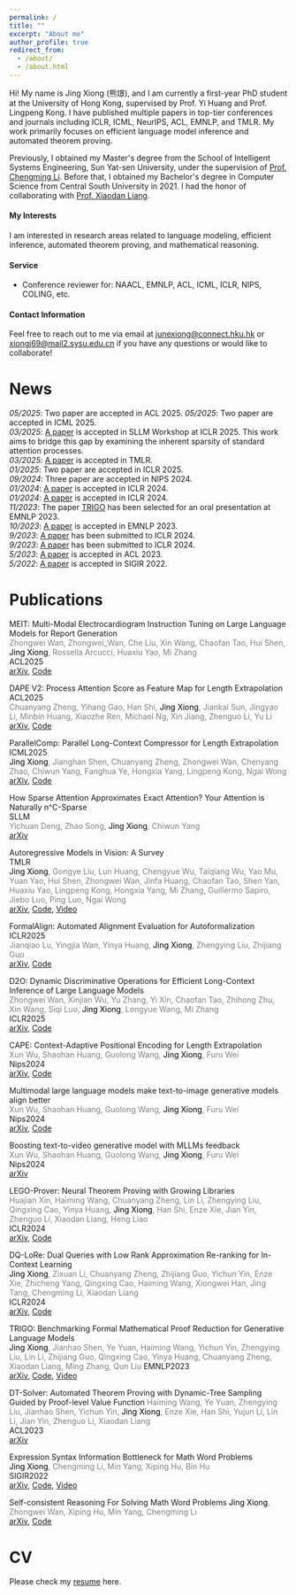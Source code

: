 ```yaml
---
permalink: /
title: ""
excerpt: "About me"
author_profile: true
redirect_from: 
  - /about/
  - /about.html
---
```


 
Hi! My name is Jing Xiong (熊璟), and I am currently a first-year PhD student at the University of Hong Kong, supervised by Prof. Yi Huang and Prof. Lingpeng Kong. I have published multiple papers in top-tier conferences and journals including ICLR, ICML, NeurIPS, ACL, EMNLP, and TMLR. My work primarily focuses on efficient language model inference and automated theorem proving.

Previously, I obtained my Master's degree from the School of Intelligent Systems Engineering, Sun Yat-sen University, under the supervision of [Prof. Chengming Li](https://ai.smbu.edu.cn/info/1251/1391.htm). Before that, I obtained my Bachelor's degree in Computer Science from Central South University in 2021. I had the honor of collaborating with [Prof. Xiaodan Liang](https://lemondan.github.io/).


#### My Interests
I am interested in research areas related to language modeling, efficient inference, automated theorem proving, and mathematical reasoning.


  
#### Service  
* Conference reviewer for: NAACL, EMNLP, ACL, ICML, ICLR, NIPS, COLING, etc.

#### Contact Information

Feel free to reach out to me via email at junexiong@connect.hku.hk or xiongj69@mail2.sysu.edu.cn if you have any questions or would like to collaborate!

News  
======
*05/2025*: Two paper are accepted in ACL 2025. 
*05/2025*: Two paper are accepted in ICML 2025.  
*03/2025*: [A paper](https://arxiv.org/abs/2404.02690) is accepted in SLLM Workshop at ICLR 2025. This work aims to bridge this gap by examining the inherent sparsity of standard attention processes.  
*03/2025*: [A paper](https://arxiv.org/abs/2411.05902) is accepted in TMLR.  
*01/2025*: Two paper are accepted in ICLR 2025.  
*09/2024*: Three paper are accepted in NIPS 2024.  
*01/2024*: [A paper](https://arxiv.org/abs/2310.00656) is accepted in ICLR 2024.  
*01/2024*: [A paper](https://arxiv.org/abs/2310.02954) is accepted in ICLR 2024.  
*11/2023*: The paper [TRIGO](https://arxiv.org/abs/2310.10180) has been selected for an oral presentation at EMNLP 2023.  
*10/2023*: [A paper](https://arxiv.org/abs/2310.10180) is accepted in EMNLP 2023.  
*9/2023*: [A paper](https://arxiv.org/pdf/2310.02954) has been submitted to ICLR 2024.  
*9/2023*: [A paper](https://arxiv.org/abs/2310.00656) has been submitted to ICLR 2024.  
*5/2023*: [A paper](https://aclanthology.org/2023.acl-long.706/) is accepted in ACL 2023.  
*5/2022*: [A paper](https://arxiv.org/abs/2310.15664) is accepted in SIGIR 2022.  


Publications
======
MEIT: Multi-Modal Electrocardiogram Instruction Tuning on Large Language Models for Report Generation  
<font color="grey">Zhongwei Wan, Zhongwei_Wan, Che Liu, Xin Wang, Chaofan Tao, Hui Shen, <font color="black">Jing Xiong</font>, Rossella Arcucci, Huaxiu Yao, Mi Zhang</font>  
ACL2025  
[arXiv](https://arxiv.org/abs/2403.04945), [Code](https://github.com/AIoT-MLSys-Lab/MEIT)

DAPE V2: Process Attention Score as Feature Map for Length Extrapolation  
ACL2025  
<font color="grey">Chuanyang Zheng, Yihang Gao, Han Shi, <font color="black">Jing Xiong</font>, Jiankai Sun, Jingyao Li, Minbin Huang, Xiaozhe Ren, Michael Ng, Xin Jiang, Zhenguo Li, Yu Li</font>  
[arXiv](https://arxiv.org/abs/2410.04798), [Code](https://github.com/chuanyang-Zheng/DAPE)

ParallelComp: Parallel Long-Context Compressor for Length Extrapolation  
ICML2025  
<font color="grey"><font color="black">Jing Xiong</font>, Jianghan Shen, Chuanyang Zheng, Zhongwei Wan, Chenyang Zhao, Chiwun Yang, Fanghua Ye, Hongxia Yang, Lingpeng Kong, Ngai Wong</font>  
[arXiv](https://arxiv.org/abs/2502.14317),  [Code](https://github.com/menik1126/ParallelComp)

How Sparse Attention Approximates Exact Attention? Your Attention is Naturally n^C-Sparse   
SLLM  
<font color="grey">Yichuan Deng, Zhao Song, <font color="black">Jing Xiong</font>, Chiwun Yang</font>  
[arXiv](https://arxiv.org/abs/2404.02690)

Autoregressive Models in Vision: A Survey  
TMLR  
<font color="grey"><font color="black">Jing Xiong</font>, Gongye Liu, Lun Huang, Chengyue Wu, Taiqiang Wu, Yao Mu, Yuan Yao, Hui Shen, Zhongwei Wan, Jinfa Huang, Chaofan Tao, Shen Yan, Huaxiu Yao, Lingpeng Kong, Hongxia Yang, Mi Zhang, Guillermo Sapiro, Jiebo Luo, Ping Luo, Ngai Wong</font>  
[arXiv](https://arxiv.org/abs/2411.05902),  [Code](https://github.com/ChaofanTao/Autoregressive-Models-in-Vision-Survey),  [Video](https://drive.google.com/file/d/1jEu0zf3jplhRXymnsb2eZy5avvSl868W/view)


FormalAlign: Automated Alignment Evaluation for Autoformalization  
ICLR2025  
<font color="grey">Jianqiao Lu, Yingjia Wan, Yinya Huang, <font color="black">Jing Xiong</font>, Zhengying Liu, Zhijiang Guo</font>    
[arXiv](https://arxiv.org/abs/2410.10135),  [Code](https://github.com/rookie-joe/FormalAlign)  


D2O: Dynamic Discriminative Operations for Efficient Long-Context Inference of Large Language Models  
<font color="grey">Zhongwei Wan, Xinjian Wu, Yu Zhang, Yi Xin, Chaofan Tao, Zhihong Zhu, Xin Wang, Siqi Luo, <font color="black">Jing Xiong</font>, Longyue Wang, Mi Zhang</font>  
ICLR2025  
[arXiv](https://arxiv.org/abs/2406.13035),  [Code](https://github.com/AIoT-MLSys-Lab/d2o)   


CAPE: Context-Adaptive Positional Encoding for Length Extrapolation  
<font color="grey">Xun Wu, Shaohan Huang, Guolong Wang, <font color="black">Jing Xiong</font>, Furu Wei</font>  
Nips2024  
[arXiv](https://arxiv.org/html/2405.14722v1),  [Code](https://github.com/chuanyang-Zheng/DAPE)   




Multimodal large language models make text-to-image generative models align better  
<font color="grey">Xun Wu, Shaohan Huang, Guolong Wang, <font color="black">Jing Xiong</font>, Furu Wei</font>  
Nips2024  
[arXiv](https://proceedings.neurips.cc/paper_files/paper/2024/hash/9421261e06f1a63a352b068f1ac90609-Abstract-Conference.html), [Code](https://github.com/yushuiwx/VisionPrefer.git)


Boosting text-to-video generative model with MLLMs feedback  
<font color="grey">Xun Wu, Shaohan Huang, Guolong Wang, <font color="black">Jing Xiong</font>, Furu Wei</font>  
Nips2024  
[arXiv](https://proceedings.neurips.cc/paper_files/paper/2024/file/fbe2b2f74a2ece8070d8fb073717bda6-Paper-Conference.pdf)


LEGO-Prover: Neural Theorem Proving with Growing Libraries  
<font color="grey">Huajian Xin, Haiming Wang, Chuanyang Zheng, Lin Li, Zhengying Liu, Qingxing Cao, Yinya Huang, <font color="black">Jing Xiong</font>, Han Shi, Enze Xie, Jian Yin, Zhenguo Li, Xiaodan Liang, Heng Liao</font>  
ICLR2024  
[arXiv](https://arxiv.org/abs/2310.00656), [Code](https://github.com/wiio12/LEGO-Prover)


DQ-LoRe: Dual Queries with Low Rank Approximation Re-ranking for In-Context Learning  
<font color="grey"><font color="black">Jing Xiong</font>, Zixuan Li, Chuanyang Zheng, Zhijiang Guo, Yichun Yin, Enze Xie, Zhicheng Yang, Qingxing Cao, Haiming Wang, Xiongwei Han, Jing Tang, Chengming Li, Xiaodan Liang</font>  
ICLR2024  
[arXiv](https://arxiv.org/abs/2310.02954), [Code](https://github.com/AI4fun/DQ-LoRe)


TRIGO: Benchmarking Formal Mathematical Proof Reduction for Generative Language Models  
<font color="grey"><font color="black">Jing Xiong</font>, Jianhao Shen, Ye Yuan, Haiming Wang, Yichun Yin, Zhengying Liu, Lin Li, Zhijiang Guo, Qingxing Cao, Yinya Huang, Chuanyang Zheng, Xiaodan Liang, Ming Zhang, Qun Liu</font>
EMNLP2023  
[arXiv](https://arxiv.org/abs/2310.10180), [Code](https://github.com/menik1126/TRIGO), [Video](https://aclanthology.org/2023.emnlp-main.711.mp4)


DT-Solver: Automated Theorem Proving with Dynamic-Tree Sampling Guided by Proof-level Value Function
<font color="grey">Haiming Wang, Ye Yuan, Zhengying Liu, Jianhao Shen, Yichun Yin, <font color="black">Jing Xiong</font>, Enze Xie, Han Shi, Yujun Li, Lin Li, Jian Yin, Zhenguo Li, Xiaodan Liang</font>  
ACL2023  
[arXiv](https://aclanthology.org/2023.acl-long.706/)

Expression Syntax Information Bottleneck for Math Word Problems  
<font color="grey"><font color="black">Jing Xiong</font>, Chengming Li, Min Yang, Xiping Hu, Bin Hu</font>  
SIGIR2022  
[arXiv](https://dl.acm.org/doi/10.1145/3477495.3531824), [Code](https://github.com/menik1126/math_ESIB), [Video](https://dl.acm.org/doi/suppl/10.1145/3477495.3531824/suppl_file/SIGIR22-sp1591.mp4)


Self-consistent Reasoning For Solving Math Word Problems
<font color="grey"><font color="black">Jing Xiong</font>, Zhongwei Wan, Xiping Hu, Min Yang, Chengming Li</font>  
[arXiv](https://arxiv.org/abs/2210.15373), [Code](https://github.com/menik1126/math_SCL) 


CV
======
Please check my [resume](Jing_Xiong_s_CV_10_25.pdf) here.
